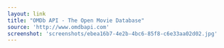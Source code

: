 ```yaml
---
layout: link
title: "OMDb API - The Open Movie Database"
source: 'http://www.omdbapi.com'
screenshot: 'screenshots/ebea16b7-4e2b-4bc6-85f8-c6e33aa02d02.jpg'
---
```


